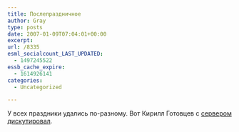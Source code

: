 ```yaml
---
title: Послепраздничное
author: Gray
type: posts
date: 2007-01-09T07:04:01+00:00
excerpt:
url: /8335
esml_socialcount_LAST_UPDATED:
  - 1497245522
essb_cache_expire:
  - 1614926141
categories:
  - Uncategorized

---
```








У всех праздники удались по-разному. Вот Кирилл Готовцев с <a href="http://msado.livejournal.com/1360986.html?mode=reply" target="_blank">сервером дискутировал</a>.